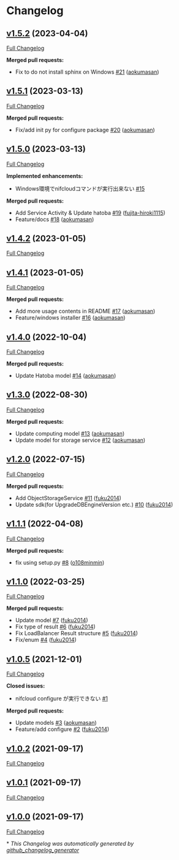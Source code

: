 # Changelog

## [v1.5.2](https://github.com/nifcloud/nifcloud-cli/tree/v1.5.2) (2023-04-04)

[Full Changelog](https://github.com/nifcloud/nifcloud-cli/compare/v1.5.1...v1.5.2)

**Merged pull requests:**

- Fix to do not install sphinx on Windows [\#21](https://github.com/nifcloud/nifcloud-cli/pull/21) ([aokumasan](https://github.com/aokumasan))

## [v1.5.1](https://github.com/nifcloud/nifcloud-cli/tree/v1.5.1) (2023-03-13)

[Full Changelog](https://github.com/nifcloud/nifcloud-cli/compare/v1.5.0...v1.5.1)

**Merged pull requests:**

- Fix/add init py for configure package [\#20](https://github.com/nifcloud/nifcloud-cli/pull/20) ([aokumasan](https://github.com/aokumasan))

## [v1.5.0](https://github.com/nifcloud/nifcloud-cli/tree/v1.5.0) (2023-03-13)

[Full Changelog](https://github.com/nifcloud/nifcloud-cli/compare/v1.4.2...v1.5.0)

**Implemented enhancements:**

- Windows環境でnifcloudコマンドが実行出来ない [\#15](https://github.com/nifcloud/nifcloud-cli/issues/15)

**Merged pull requests:**

- Add Service Activity & Update hatoba [\#19](https://github.com/nifcloud/nifcloud-cli/pull/19) ([fujita-hiroki1115](https://github.com/fujita-hiroki1115))
- Feature/docs [\#18](https://github.com/nifcloud/nifcloud-cli/pull/18) ([aokumasan](https://github.com/aokumasan))

## [v1.4.2](https://github.com/nifcloud/nifcloud-cli/tree/v1.4.2) (2023-01-05)

[Full Changelog](https://github.com/nifcloud/nifcloud-cli/compare/v1.4.1...v1.4.2)

## [v1.4.1](https://github.com/nifcloud/nifcloud-cli/tree/v1.4.1) (2023-01-05)

[Full Changelog](https://github.com/nifcloud/nifcloud-cli/compare/v1.4.0...v1.4.1)

**Merged pull requests:**

- Add more usage contents in README [\#17](https://github.com/nifcloud/nifcloud-cli/pull/17) ([aokumasan](https://github.com/aokumasan))
- Feature/windows installer [\#16](https://github.com/nifcloud/nifcloud-cli/pull/16) ([aokumasan](https://github.com/aokumasan))

## [v1.4.0](https://github.com/nifcloud/nifcloud-cli/tree/v1.4.0) (2022-10-04)

[Full Changelog](https://github.com/nifcloud/nifcloud-cli/compare/v1.3.0...v1.4.0)

**Merged pull requests:**

- Update Hatoba model [\#14](https://github.com/nifcloud/nifcloud-cli/pull/14) ([aokumasan](https://github.com/aokumasan))

## [v1.3.0](https://github.com/nifcloud/nifcloud-cli/tree/v1.3.0) (2022-08-30)

[Full Changelog](https://github.com/nifcloud/nifcloud-cli/compare/v1.2.0...v1.3.0)

**Merged pull requests:**

- Update computing model [\#13](https://github.com/nifcloud/nifcloud-cli/pull/13) ([aokumasan](https://github.com/aokumasan))
- Update model for storage service [\#12](https://github.com/nifcloud/nifcloud-cli/pull/12) ([aokumasan](https://github.com/aokumasan))

## [v1.2.0](https://github.com/nifcloud/nifcloud-cli/tree/v1.2.0) (2022-07-15)

[Full Changelog](https://github.com/nifcloud/nifcloud-cli/compare/v1.1.1...v1.2.0)

**Merged pull requests:**

- Add ObjectStorageService [\#11](https://github.com/nifcloud/nifcloud-cli/pull/11) ([fuku2014](https://github.com/fuku2014))
- Update sdk\(for UpgradeDBEngineVersion etc.\) [\#10](https://github.com/nifcloud/nifcloud-cli/pull/10) ([fuku2014](https://github.com/fuku2014))

## [v1.1.1](https://github.com/nifcloud/nifcloud-cli/tree/v1.1.1) (2022-04-08)

[Full Changelog](https://github.com/nifcloud/nifcloud-cli/compare/v1.1.0...v1.1.1)

**Merged pull requests:**

- fix using setup.py [\#8](https://github.com/nifcloud/nifcloud-cli/pull/8) ([o108minmin](https://github.com/o108minmin))

## [v1.1.0](https://github.com/nifcloud/nifcloud-cli/tree/v1.1.0) (2022-03-25)

[Full Changelog](https://github.com/nifcloud/nifcloud-cli/compare/v1.0.5...v1.1.0)

**Merged pull requests:**

- Update model [\#7](https://github.com/nifcloud/nifcloud-cli/pull/7) ([fuku2014](https://github.com/fuku2014))
- Fix type of result [\#6](https://github.com/nifcloud/nifcloud-cli/pull/6) ([fuku2014](https://github.com/fuku2014))
- Fix LoadBalancer Result structure [\#5](https://github.com/nifcloud/nifcloud-cli/pull/5) ([fuku2014](https://github.com/fuku2014))
- Fix/enum [\#4](https://github.com/nifcloud/nifcloud-cli/pull/4) ([fuku2014](https://github.com/fuku2014))

## [v1.0.5](https://github.com/nifcloud/nifcloud-cli/tree/v1.0.5) (2021-12-01)

[Full Changelog](https://github.com/nifcloud/nifcloud-cli/compare/v1.0.2...v1.0.5)

**Closed issues:**

- nifcloud configure が実行できない [\#1](https://github.com/nifcloud/nifcloud-cli/issues/1)

**Merged pull requests:**

- Update models [\#3](https://github.com/nifcloud/nifcloud-cli/pull/3) ([aokumasan](https://github.com/aokumasan))
- Feature/add configure [\#2](https://github.com/nifcloud/nifcloud-cli/pull/2) ([fuku2014](https://github.com/fuku2014))

## [v1.0.2](https://github.com/nifcloud/nifcloud-cli/tree/v1.0.2) (2021-09-17)

[Full Changelog](https://github.com/nifcloud/nifcloud-cli/compare/v1.0.1...v1.0.2)

## [v1.0.1](https://github.com/nifcloud/nifcloud-cli/tree/v1.0.1) (2021-09-17)

[Full Changelog](https://github.com/nifcloud/nifcloud-cli/compare/v1.0.0...v1.0.1)

## [v1.0.0](https://github.com/nifcloud/nifcloud-cli/tree/v1.0.0) (2021-09-17)

[Full Changelog](https://github.com/nifcloud/nifcloud-cli/compare/a2e693fd48c526157811f5360b6a170dad0e7e33...v1.0.0)



\* *This Changelog was automatically generated by [github_changelog_generator](https://github.com/github-changelog-generator/github-changelog-generator)*
